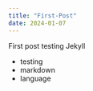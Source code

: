 ```yaml
---
title: "First-Post"
date: 2024-01-07
---
```


First post testing Jekyll

<ul>
  <li>testing</li>
  <li>markdown</li>
  <li>language</li>
</ul>
